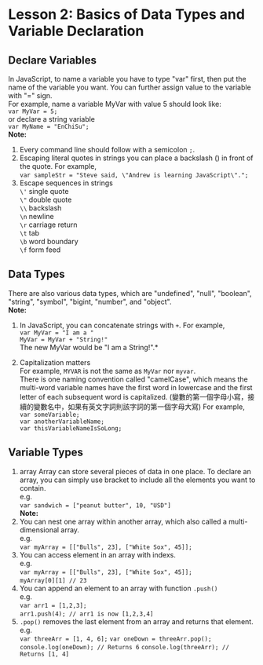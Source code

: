 # Lesson 2: Basics of Data Types and Variable Declaration

## Declare Variables
In JavaScript, to name a variable you have to type "var" first, then put the name of the variable you want. You can further assign value to the variable with "=" sign.<br/>
For example, name a variable MyVar with value 5 should look like:<br/>
`var MyVar = 5;`<br/>
or declare a string variable<br/>
`var MyName = "EnChiSu";`<br/>
**Note:** <br/>
1. Every command line should follow with a semicolon `;`.
2. Escaping literal quotes in strings you can place a backslash (\) in front of the quote. For example, <br/>
`var sampleStr = "Steve said, \"Andrew is learning JavaScript\".";`
3. Escape sequences in strings<br/>
   `\'`	single quote<br/>
   `\"`	double quote<br/>
   `\\`	backslash<br/>
   `\n`	newline<br/>
   `\r`	carriage return<br/>
   `\t`	tab<br/>
   `\b`	word boundary<br/>
   `\f`	form feed<br/>

## Data Types
There are also various data types, which are "undefined", "null", "boolean", "string", "symbol", "bigint, "number", and "object". <br/>
**Note:** <br/>
1. In JavaScript, you can concatenate strings with `+`. For example, <br/>
`var MyVar = "I am a "` <br/>
`MyVar = MyVar + "String!"` <br/>
The new MyVar would be "I am a String!".*

2. Capitalization matters <br/>
For example, `MYVAR` is not the same as `MyVar` nor `myvar`. <br/>
There is one naming convention called "camelCase", which means the multi-word variable names have the first word in lowercase and the first letter of each subsequent word is capitalized. (變數的第一個字母小寫，接續的變數名中，如果有英文字詞則該字詞的第一個字母大寫) For example, <br/>
`var someVariable;`<br/>
`var anotherVariableName;`<br/>
`var thisVariableNameIsSoLong;`<br/>

## Variable Types
1. array
Array can store several pieces of data in one place. To declare an array, you can simply use bracket to include all the elements you want to contain.  <br/>
e.g. <br/>
`var sandwich = ["peanut butter", 10, "USD"]`<br/>
**Note:**<br/>
1. You can nest one array within another array, which also called a multi-dimensional array.<br/>
   e.g.<br/>
   `var myArray = [["Bulls", 23], ["White Sox", 45]];`<br/>
2. You can access element in an array with indexs. <br/>
   e.g.<br/>
   `var myArray = [["Bulls", 23], ["White Sox", 45]];`<br/>
   `myArray[0][1] // 23`
3. You can append an element to an array with function `.push()`<br/>
   e.g.<br/>
   `var arr1 = [1,2,3];`<br/>
   `arr1.push(4); // arr1 is now [1,2,3,4]`
4. `.pop()` removes the last element from an array and returns that element.<br/>
   e.g. <br/>
   `var threeArr = [1, 4, 6];`
   `var oneDown = threeArr.pop();`
   `console.log(oneDown); // Returns 6`
   `console.log(threeArr); // Returns [1, 4]`

